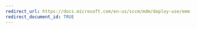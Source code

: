 ```yaml
---
redirect_url: https://docs.microsoft.com/en-us/sccm/mdm/deploy-use/emm-manage-compliance-settings#Configuration items for devices managed without the System Center Configuration Manager client
redirect_document_id: TRUE
---
```

